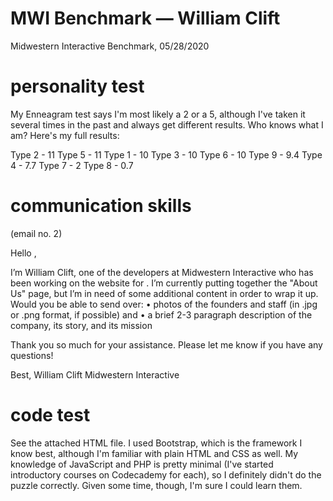 # MWI Benchmark — William Clift
Midwestern Interactive Benchmark, 05/28/2020

# personality test
My Enneagram test says I'm most likely a 2 or a 5, although I've taken it several times in the past and always get different results. Who knows what I am? Here's my full results:

Type 2 - 11
Type 5 - 11
Type 1 - 10
Type 3 - 10
Type 6 - 10
Type 9 - 9.4
Type 4 - 7.7
Type 7 - 2
Type 8 - 0.7

# communication skills
(email no. 2)

Hello <Contact Name>,

I’m William Clift, one of the developers at Midwestern Interactive who has been working on the website for <Client Company Name>. I’m currently putting together the "About Us" page, but I’m in need of some additional content in order to wrap it up. Would you be able to send over:
	• photos of the <Company Name> founders and staff (in .jpg or .png format, if possible) and
	• a brief 2-3 paragraph description of the company, its story, and its mission

Thank you so much for your assistance. Please let me know if you have any questions!

Best,
William Clift
Midwestern Interactive
<email>
<phone number>
  
# code test
See the attached HTML file. I used Bootstrap, which is the framework I know best, although I'm familiar with plain HTML and CSS as well. My knowledge of JavaScript and PHP is pretty minimal (I've started introductory courses on Codecademy for each), so I definitely didn't do the puzzle correctly. Given some time, though, I'm sure I could learn them.
